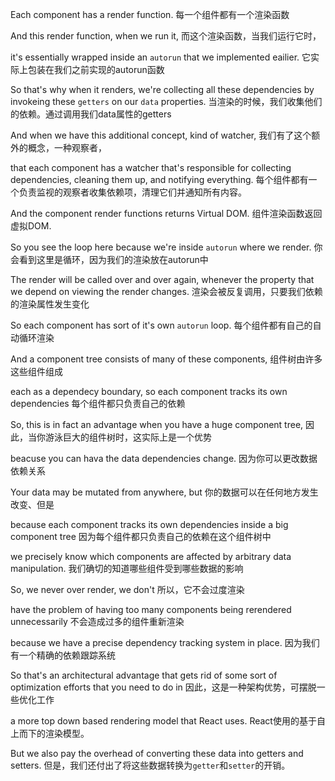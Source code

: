 Each component has a render function.
每一个组件都有一个渲染函数

And this render function, when we run it,
而这个渲染函数，当我们运行它时，

it's essentially wrapped inside an `autorun` that we implemented eailier.
它实际上包装在我们之前实现的autorun函数

So that's why when it renders, we're collecting all these dependencies by invokeing these `getters` on our `data` properties.
当渲染的时候，我们收集他们的依赖。通过调用我们data属性的getters

And when we have this additional concept, kind of watcher,
我们有了这个额外的概念，一种观察者，

that each component has a watcher that's responsible for collecting dependencies, cleaning them up, and notifying everything.
每个组件都有一个负责监视的观察者收集依赖项，清理它们并通知所有内容。

And the component render functions returns Virtual DOM.
组件渲染函数返回虚拟DOM.

So you see the loop here because we're inside `autorun` where we render.
你会看到这里是循环，因为我们的渲染放在autorun中

The render will be called over and over again, whenever the property that we depend on viewing the render changes.
渲染会被反复调用，只要我们依赖的渲染属性发生变化

So each component has sort of it's own `autorun` loop.
每个组件都有自己的自动循环渲染

And a component tree consists of many of these components,
组件树由许多这些组件组成

each as a dependecy boundary, so each component tracks its own dependencies
每个组件都只负责自己的依赖

So, this is in fact an advantage when you have a huge component tree,
因此，当你游泳巨大的组件树时，这实际上是一个优势

beacuse you can hava the data dependencies change.
因为你可以更改数据依赖关系

Your data may be mutated from anywhere, but
你的数据可以在任何地方发生改变、但是

because each component tracks its own dependencies inside a big component tree
因为每个组件都只负责自己的依赖在这个组件树中

we precisely know which components are affected by arbitrary data manipulation.
我们确切的知道哪些组件受到哪些数据的影响 

So, we never over render, we don't
所以，它不会过度渲染

have the problem of having too many components being rerendered unnecessarily
不会造成过多的组件重新渲染

because we have a precise dependency tracking system in place.
因为我们有一个精确的依赖跟踪系统

So that's an architectural advantage that gets rid of some sort of optimization efforts that you need to do in
因此，这是一种架构优势，可摆脱一些优化工作

a more top down based rendering model that React uses.
React使用的基于自上而下的渲染模型。

But we also pay the overhead of converting these data into getters and setters.
但是，我们还付出了将这些数据转换为`getter`和`setter`的开销。